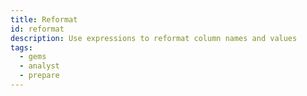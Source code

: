 ```yaml
---
title: Reformat
id: reformat
description: Use expressions to reformat column names and values
tags:
  - gems
  - analyst
  - prepare
---
```

